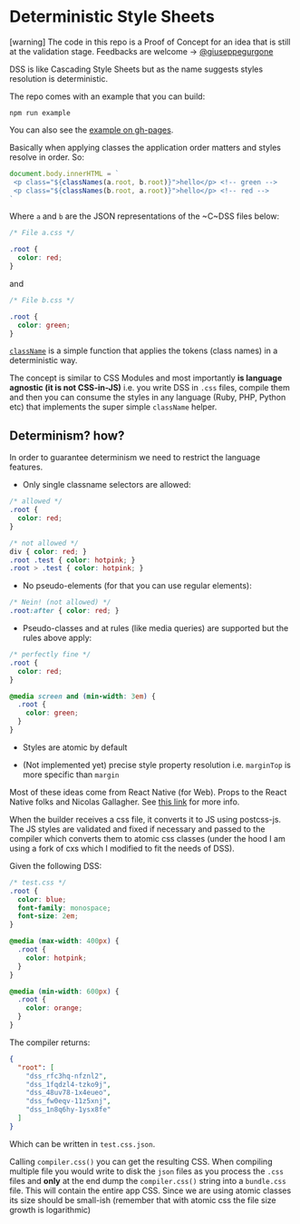 # Deterministic Style Sheets

[warning] The code in this repo is a Proof of Concept for an idea that is still at the validation stage. Feedbacks are welcome -> [@giuseppegurgone](https://twitter.com/giuseppegurgone)

DSS is like Cascading Style Sheets but as the name suggests styles resolution is deterministic.

The repo comes with an example that you can build:

```shell
npm run example
```

You can also see the [example on gh-pages](https://giuseppeg.github.io/dss).

Basically when applying classes the application order matters and styles resolve in order. So:

```js
document.body.innerHTML = `
 <p class="${classNames(a.root, b.root)}">hello</p> <!-- green -->
 <p class="${classNames(b.root, a.root)}">hello</p> <!-- red -->
`
```

Where `a` and `b` are the JSON representations of the ~C~DSS files below:

```css
/* File a.css */

.root {
  color: red;
}
```

and

```css
/* File b.css */

.root {
  color: green;
}
```

[`className`](./src/classname.js) is a simple function that applies the tokens (class names) in a deterministic way.

The concept is similar to CSS Modules and most importantly **is language agnostic (it is not CSS-in-JS)** i.e. you write DSS in `.css` files, compile them and then you can consume the styles in any language (Ruby, PHP, Python etc) that implements the super simple `className` helper.

## Determinism? how?

In order to guarantee determinism we need to restrict the language features.

- Only single classname selectors are allowed:

```css
/* allowed */
.root {
  color: red;
}

/* not allowed */
div { color: red; }
.root .test { color: hotpink; }
.root > .test { color: hotpink; }
```

- No pseudo-elements (for that you can use regular elements):

```css
/* Nein! (not allowed) */
.root:after { color: red; }
```

- Pseudo-classes and at rules (like media queries) are supported but the rules above apply:

```css
/* perfectly fine */
.root {
  color: red;
}

@media screen and (min-width: 3em) {
  .root {
    color: green;
  }
}
```

- Styles are atomic by default

- (Not implemented yet) precise style property resolution i.e. `marginTop` is more specific than `margin`

Most of these ideas come from React Native (for Web). Props to the React Native folks and Nicolas Gallagher. See [this link](https://github.com/necolas/react-native-web/blob/master/website/guides/style.md#how-styles-are-resolved) for more info.

When the builder receives a css file, it converts it to JS using postcss-js. The JS styles are validated and fixed if necessary and passed to the compiler which converts them to atomic css classes (under the hood I am using a fork of cxs which I modified to fit the needs of DSS).

Given the following DSS:

```css
/* test.css */
.root {
  color: blue;
  font-family: monospace;
  font-size: 2em;
}

@media (max-width: 400px) {
  .root {
    color: hotpink;
  }
}

@media (min-width: 600px) {
  .root {
    color: orange;
  }
}
```

The compiler returns:

```json
{
  "root": [
    "dss_rfc3hq-nfznl2",
    "dss_1fqdzl4-tzko9j",
    "dss_48uv78-1x4eueo",
    "dss_fw0eqv-11z5xnj",
    "dss_1n8q6hy-1ysx8fe"
  ]
}
```

Which can be written in `test.css.json`.

Calling `compiler.css()` you can get the resulting CSS. When compiling multiple file you would write to disk the `json` files as you process the `.css` files and **only** at the end dump the `compiler.css()` string into a `bundle.css` file. This will contain the entire app CSS. Since we are using atomic classes its size should be small-ish (remember that with atomic css the file size growth is logarithmic)

